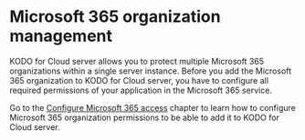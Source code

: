 # Microsoft 365 organization management





KODO for Cloud server allows you to protect multiple Microsoft 365 organizations within a single server instance. Before you add the Microsoft 365 organization to KODO for Cloud server, you have to configure all required permissions of your application in the Microsoft 365 service. 

Go to the [Configure Microsoft 365 access](microsoft-365-organization-management.md) chapter to learn how to configure Microsoft 365 organization permissions to be able to add it to KODO for Cloud server.



 



